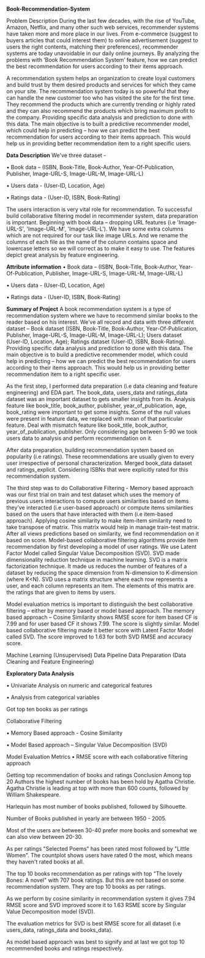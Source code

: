 **Book-Recommendation-System**

Problem Description
During the last few decades, with the rise of YouTube, Amazon, Netflix, and many other such web services, recommender systems have taken more and more place in our lives. From e-commerce (suggest to buyers articles that could interest them) to online advertisement (suggest to users the right contents, matching their preferences), recommender systems are today unavoidable in our daily online journeys. By analyzing the problems with ‘Book Recommendation System’ feature, how we can predict the best recommendation for users according to their items approach.

A recommendation system helps an organization to create loyal customers and build trust by them desired products and services for which they came on your site. The recommendation system today is so powerful that they can handle the new customer too who has visited the site for the first time. They recommend the products which are currently trending or highly rated and they can also recommend the products which bring maximum profit to the company. Providing specific data analysis and prediction to done with this data. The main objective is to built a predictive recommender model, which could help in predicting – how we can predict the best recommendation for users according to their items approach. This would help us in providing better recommendation item to a right specific users.

**Data Description**
We've three dataset -

• Book data – (ISBN, Book-Title, Book-Author, Year-Of-Publication, Publisher, Image-URL-S, Image-URL-M, Image-URL-L)

• Users data - (User-ID, Location, Age)

• Ratings data - (User-ID, ISBN, Book-Rating)

The users interaction is very vital role for recommendation. To successful build collaborative filtering model in recommender system, data preparation is important. Beginning with book data – dropping URL features (i.e 'Image-URL-S', 'Image-URL-M', 'Image-URL-L'). We have some extra columns which are not required for our task like image URLs. And we rename the columns of each file as the name of the column contains space and lowercase letters so we will correct as to make it easy to use. The features depict great analysis by feature engineering.

**Attribute information**
• Book data – (ISBN, Book-Title, Book-Author, Year-Of-Publication, Publisher, Image-URL-S, Image-URL-M, Image-URL-L)

• Users data - (User-ID, Location, Age)

• Ratings data - (User-ID, ISBN, Book-Rating)

**Summary of Project**
A book recommendation system is a type of recommendation system where we have to recommend similar books to the reader based on his interest. We’ve all record and data with three different dataset – Book dataset (ISBN, Book-Title, Book-Author, Year-Of-Publication, Publisher, Image-URL-S, Image-URL-M, Image-URL-L); Users dataset (User-ID, Location, Age); Ratings dataset (User-ID, ISBN, Book-Rating). Providing specific data analysis and prediction to done with this data. The main objective is to build a predictive recommender model, which could help in predicting – how we can predict the best recommendation for users according to their items approach. This would help us in providing better recommendation item to a right specific user.

As the first step, I performed data preparation (i.e data cleaning and feature engineering) and EDA part. The book_data, users_data and ratings_data dataset was an important dataset to gets smaller insights from its. Analysis feature like book_title, book_author, publisher, year_of_publication, age, book_rating were important to get some insights. Some of the null values were present in feature data, we replaced with mean of that particular feature. Deal with mismatch feature like book_title, book_author, year_of_publication, publisher. Only considering age between 5-90 we took users data to analysis and perform recommendation on it.

After data preparation, building recommendation system based on popularity (i.e ratings). These recommendations are usually given to every user irrespective of personal characterization. Merged book_data dataset and ratings_explicit. Considering ISBNs that were explicitly rated for this recommendation system.

The third step was to do Collaborative Filtering - Memory based approach was our first trial on train and test dataset which uses the memory of previous users interactions to compute users similarities based on items they’ve interacted (i.e user-based approach) or compute items similarities based on the users that have interacted with them (i.e item-based approach). Applying cosine similarity to make item-item similarity need to take transpose of matrix. This matrix would help in manage train-test matrix. After all views predictions based on similarity, we find recommendation on it based on score. Model-based collaborative filtering algorithms provide item recommendation by first developing a model of user ratings. We use Latent Factor Model called Singular Value Decomposition (SVD). SVD made dimensionality reduction technique in machine learning. SVD is a matrix factorization technique. It made us reduces the number of features of a dataset by reducing the space dimension from N-dimension to K-dimension (where K<N). SVD uses a matrix structure where each row represents a user, and each column represents an item. The elements of this matrix are the ratings that are given to items by users.

Model evaluation metrics is important to distinguish the best collaborative filtering – either by memory based or model based approach. The memory based approach – Cosine Similarity shows RMSE score for item based CF is 7.99 and for user based CF it shows 7.99. The score is slightly similar. Model based collaborative filtering made it better score with Latent Factor Model called SVD. The score improved to 1.63 for both SVD RMSE and accuracy score.

Machine Learning (Unsupervised) Data Pipeline
Data Preparation (Data Cleaning and Feature Engineering)

**Exploratory Data Analysis**

• Univariate Analysis on numeric and categorical features

• Analysis from categorical variables

Got top ten books as per ratings

Collaborative Filtering

• Memory Based approach - Cosine Similarity

• Model Based approach – Singular Value Decomposition (SVD)

Model Evaluation Metrics
• RMSE score with each collaborative filtering approach

Getting top recommendation of books and ratings
Conclusion
Among top 20 Authors the highest number of books has been hold by Agatha Christie. Agatha Christie is leading at top with more than 600 counts, followed by William Shakespeare.

Harlequin has most number of books published, followed by Silhouette.

Number of Books published in yearly are between 1950 - 2005.

Most of the users are between 30-40 prefer more books and somewhat we can also view between 20-30.

As per ratings "Selected Poems" has been rated most followed by "Little Women". The countplot shows users have rated 0 the most, which means they haven't rated books at all.

The top 10 books recommendation as per ratings with top "The lovely Bones: A novel" with 707 book ratings. But this are not based on some recommendation system. They are top 10 books as per ratings.

As we perform by cosine similarity in recommendation system it gives 7.94 RMSE score and SVD improved score it to 1.63 RSME score by Singular Value Decomposition model (SVD).

The evaluation metrics for SVD is best RMSE score for all dataset (i.e users_data, ratings_data and books_data).

As model based approach was best to signify and at last we got top 10 recommended books and ratings respectively.
